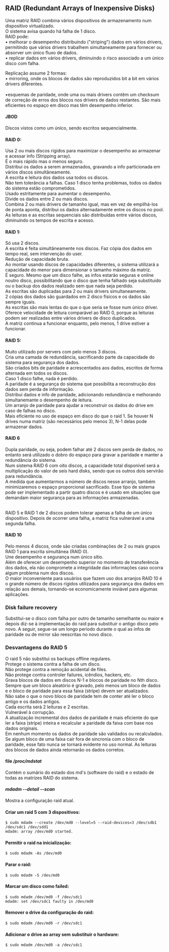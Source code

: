 ## RAID (Redundant Arrays of Inexpensive Disks)
Uma matriz RAID combina vários dispositivos de armazenamento num dispositivo virtualizado.
<br />
O sistema avisa quando há falha de 1 disco.
<br />
RAID pode: <br />
• melhorar o desempenho distribuindo ("striping") dados em vários drivers, permitindo que vários drivers trabalhem simultaneamente para fornecer ou absorver um único fluxo de dados. <br />
• replicar dados em vários drivers, diminuindo o risco associado a um único disco com falha.<br />

Replicação assume 2 formas: <br />
• mirroring, onde os blocos de dados são reproduzidos bit a bit em vários drivers diferentes. <br /><br />
•esquemas de paridade, onde uma ou mais drivers contêm um checksum de correção de erros dos blocos nos drivers de dados restantes. São mais eficientes no espaço em disco mas têm desempenho inferior.

#### JBOD
Discos vistos como um único, sendo escritos sequencialmente.

#### RAID 0:
Usa 2 ou mais discos rígidos para maximizar o desempenho ao armazenar e acessar info (Stripping array).
<br />
É o mais rápido mas o menos seguro.
<br />
Distribui os dados a serem armazenados, gravando a info particionada em vários discos simultâneamente.
<br />
A escrita e leitura dos dados usa todos os discos.
<br />
Não tem tolerância a falhas. Caso 1 disco tenha problemas, todos os dados do sistema estão comprometidos.
<br />
Usado estritamente para aumentar o desempenho.
<br />
Divide os dados entre 2 ou mais discos.
<br />
Combina 2 ou mais drivers de tamanho igual, mas em vez de empilhá-los de ponta aponta, distribui os dados alternadamente entre os discos no pool.
<br />
As leituras e as escritas sequenciais são distribuídas entre vários discos, diminuindo os tempos de escrita e acesso.

#### RAID 1:
Só usa 2 discos.
<br />
A escrita é feita simultâneamente nos discos. Faz cópia dos dados em tempo real, sem intervenção do user.
<br />
Redução de capacidade bruta.
<br />
Ao montar usando discos de capacidades diferentes, o sistema utilizará a capacidade do menor para dimensionar o tamanho máximo da matriz.
<br />
É seguro. Mesmo que um disco falhe, as infos estarão seguras e online noutro disco, possibilitando que o disco que tenha falhado seja substituido ou o backup dos dados realizado sem que nada seja perdido.
<br />
As escritas são duplicadas para 2 ou mais drivers simultaneamente.
<br />
2 cópias dos dados são guardados em 2 disco físicos e os dados são sempre iguais.
<br />
As escritas são mais lentas do que o que seria se fosse num único driver.
<br />
Oferece velocidade de leitura comparável ao RAID 0, porque as leituras podem ser realizadas entre vários drivers de disco duplicados.
<br />
A matriz continua a funcionar enquanto, pelo menos, 1 drive estiver a funcionar.

#### RAID 5:
Muito utilizado por servers com pelo menos 3 discos.
<br />
Cria uma camada de redundância, sacrificando parte da capacidade do sistema para segurança dos dados.
<br />
São criados bits de paridade e acrescentados aos dados, escritos de forma alternada em todos os discos.
<br />
Caso 1 disco falhe, nada é perdido.
<br />
A paridade é a segurança do sistema que possibilita a reconstrução dos dados sem perda de informação.
<br />
Distribui dados e info de paridade, adicionando redundância e melhorando simultanemante o desempenho de leitura.
<br />
Um arranjo de paridade para ajudar a reconstruir os dados do drive em caso de falhas no disco.
<br />
Mais eficiente no uso de espaço em disco do que o raid 1.
Se houver N drives numa matriz (são necessários pelo menos 3), N-1 delas pode armazenar dados.

#### RAID 6
Dupla paridade, ou seja, podem falhar até 2 discos sem perda de dados, no entanto será utilizado o dobro do espaço para gravar a paridade e manter a redundância do sistema.
<br />
Num sistema RAID 6 com oito discos, a capacidade total disponível será a multiplicação do valor de seis hard disks, sendo que os outros dois servirão para redundância.
<br />
A medida que aumentarmos a número de discos nesse arranjo, também minimizaremos o espaço proporcional sacrificado. Esse tipo de sistema pode ser implementado a partir quatro discos e é usado em situações que demandam maior segurança para as informações armazenadas.
<br /><br />

RAID 5 e RAID 1 de 2 discos podem tolerar apenas a falha de um único dispositivo. Depois de ocorrer uma falha, a matriz fica vulnerável a uma segunda falha.

#### RAID 10
Pelo menos 4 discos, onde são criadas combinações de 2 ou mais grupos RAID 1 para escrita simultânea (RAID 0).
<br />
Une desempenho e segurança num único sítio.
<br />
Além de oferecer um desempenho superior no momento de transferência dos dados, ela não compromete a integridade das informações caso ocorra algum problema num dos discos.
<br />
O maior inconveniente para usuários que fazem uso dos arranjos RAID 10 é o grande número de discos rígidos utilizados para segurança dos dados em relação aos demais, tornando-se economicamente inviável para algumas aplicações.

### Disk failure recovery
Substitui-se o disco com falha por outro de tamanho semelhante ou maior e depois diz-se à implementação do raid para substituir o antigo disco pelo novo. A seguir, segue-se um longo periodo durante o qual as infos de paridade ou de mirror são reescritas no novo disco.

### Desvantagens do RAID 5
O raid 5 não substitui os backups offline regulares.
<br />
Protege o sistema contra a falha de um disco.
<br />
Não protege contra a remoção acidental de files.
<br />
Não protege contra controler failures, icêndios, hackers, etc.
<br />
Grava blocos de dados em discos N-1 e blocos de paridade no Nth disco. Sempre que um bloco aleatório é gravado, pelo menos um bloco de dados e o bloco de paridade para essa faixa (stripe) devem ser atualizados.
<br />
Não sabe o que o novo bloco de paridade tem de conter até ler o bloco antigo e os dados antigos.
<br />
Cada escrita será 2 leituras e 2 escritas.
<br />
Vulnerável à corrupção.
<br />
A atualização incremental dos dados de paridade é mais eficiente do que ler a faixa (stripe) inteira e recalcular a paridade da faixa com base nos dados originais.
<br />
Em nenhum momento os dados de paridade são validados ou recalculados. Se algum bloco de uma faixa cair fora de sincronia com o bloco de paridade, esse fato nunca se tornará evidente no uso normal. As leituras dos blocos de dados ainda retornarão os dados corretos.

#### file */proc/mdstat*
Contém o sumário do estado dos md's (software do raid) e o estado de todas as matrizes RAID do sistema.

#### *mdadm --detail --scan*
Mostra a configuração raid atual.

#### Criar um raid 5 com 3 dispositivos:
	
	$ sudo mdadm --create /dev/md0 --level=5 --raid-devices=3 /dev/sdb1 /dev/sdc1 /dev/sdd1
	mdadm: array /dev/md0 started.

#### Permitir o raid na inicialização:
	
	$ sudo mdadm -As /dev/md0

#### Parar o raid:
	
	$ sudo mdadm -S /dev/md0

#### Marcar um disco como failed:

	$ sudo mdadm /dev/md0 -f /dev/sdc1
	mdadm: set /dev/sdc1 faulty in /dev/md0

#### Remover o drive da configuração do raid:

	$ sudo mdadm /dev/md0 -r /dev/sdc1

#### Adicionar o drive ao array sem substituir o hardware:

	$ sudo mdadm /dev/md0 -a /dev/sdc1
